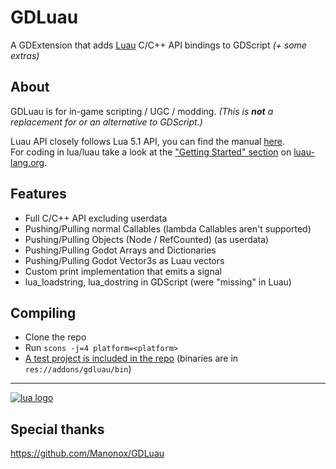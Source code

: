# GDLuau

A GDExtension that adds [Luau](https://luau-lang.org) C/C++ API bindings to GDScript
*(+ some extras)*

About
-----
GDLuau is for in-game scripting / UGC / modding.
*(This is **not** a replacement for or an alternative to GDScript.)*

Luau API closely follows Lua 5.1 API, you can find the manual [here](https://www.lua.org/manual/5.1/manual.html).<br />
For coding in lua/luau take a look at the ["Getting Started" section](https://luau-lang.org/getting-started) on [luau-lang.org](https://luau-lang.org).<br />


Features
--------
- Full C/C++ API excluding userdata
- Pushing/Pulling normal Callables (lambda Callables aren't supported)
- Pushing/Pulling Objects (Node / RefCounted) (as userdata)
- Pushing/Pulling Godot Arrays and Dictionaries
- Pushing/Pulling Godot Vector3s as Luau vectors
- Custom print implementation that emits a signal
- lua_loadstring, lua_dostring in GDScript (were "missing" in Luau)


Compiling
------------
- Clone the repo
- Run `scons -j=4 platform=<platform>`
- [A test project is included in the repo](https://github.com/RadiantUwU/GDLuau/tree/master/demo)
  (binaries are in `res://addons/gdluau/bin`)

---------------
[![lua logo](https://luau-lang.org/assets/images/luau.png)](https://luau-lang.org)<br />

**Special thanks**
------
https://github.com/Manonox/GDLuau

